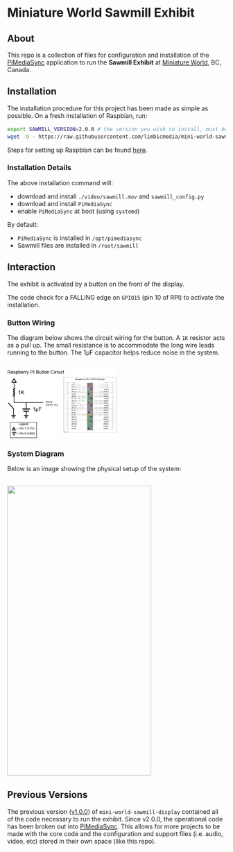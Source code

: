 # Miniature World Sawmill Exhibit
## About
This repo is a collection of files for configuration and installation of the [PiMediaSync](https://github.com/limbicmedia/PiMediaSync) application to run the **Sawmill Exhibit** at [Miniature World](https://miniatureworld.com/), BC, Canada.

## Installation
The installation procedure for this project has been made as simple as possible. On a fresh installation of Raspbian, run:

```BASH
export SAWMILL_VERSION=2.0.0 # the version you wish to install, must be 2.0.0 or greater 
wget -O - https://raw.githubusercontent.com/limbicmedia/mini-world-sawmill-display/${SAWMILL_VERSION}/setup.sh | sudo bash
```

Steps for setting up Raspbian can be found [here](https://github.com/limbicmedia/PiMediaSync).

### Installation Details
The above installation command will:
* download and install `./video/sawmill.mov` and `sawmill_config.py`
* download and install `PiMediaSync`
* enable `PiMediaSync` at boot (using `systemd`)

By default:
* `PiMediaSync` is installed in `/opt/pimediasync`
* Sawmill files are installed in `/root/sawmill`

## Interaction
The exhibit is activated by a button on the front of the display.

The code check for a FALLING edge on `GPIO15` (pin 10 of RPI) to activate the installation.

### Button Wiring
The diagram below shows the circuit wiring for the button.
A `1K` resistor acts as a pull up. The small resistance is to accommodate the long wire leads running to the button. The 1µF capacitor helps reduce noise in the system.

<br>
<img src="docs/rpi_button.png" width="50%">

### System Diagram
Below is an image showing the physical setup of the system:

<br>
<img src="docs/system_diagram.png" width="332" height="668">

## Previous Versions
The previous version ([v1.0.0](https://github.com/limbicmedia/mini-world-sawmill-display/releases/tag/v1.0)) of `mini-world-sawmill-display` contained all of the code necessary to run the exhibit. Since v2.0.0, the operational code has been broken out into [PiMediaSync](https://github.com/limbicmedia/PiMediaSync). This allows for more projects to be made with the core code and the configuration and support files (i.e. audio, video, etc) stored in their own space (like this repo).